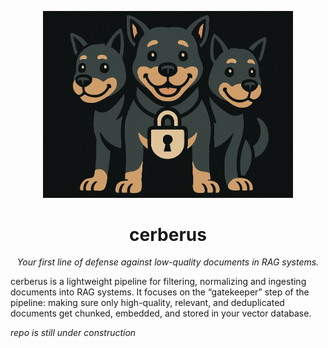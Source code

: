 <p align="center">
  <img src="assets/cerberus-ai.png" alt="AI Generated Cerberus" width="400"/>
</p>

<h1 align="center">cerberus</h1>
<p align="center"><i>Your first line of defense against low-quality documents in RAG systems.</i></p>

cerberus is a lightweight pipeline for filtering, normalizing and ingesting documents into RAG systems.  It focuses on the “gatekeeper” step of the pipeline: making sure only high-quality, relevant, and deduplicated documents get chunked, embedded, and stored in your vector database.

*repo is still under construction*